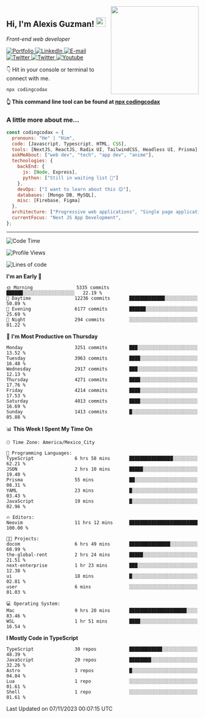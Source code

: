 <img align='right' src="https://media.giphy.com/media/M9gbBd9nbDrOTu1Mqx/giphy.gif" width="230">
<h2>Hi, I'm Alexis Guzman! <img src="https://media.giphy.com/media/hvRJCLFzcasrR4ia7z/giphy.gif" width="25px"></h2>
<p><em>Front-end web developer</em></p>

<p>
  <a href='https://www.codingcodax.dev' target='_blank'>
    <img alt='Portfolio' src='https://img.shields.io/badge/Portfolio-black?logo=vercel&style=flat-square'>
  </a>
  <a href='https://linkedin.com/in/codingcodax' target='_blank'>
    <img alt='LinkedIn' src='https://img.shields.io/badge/LinkedIn-black?logo=LinkedIn&style=flat-square'>
  </a>
  <a href='mailto:codingcodax@gmail.com' target='_blank'>
    <img alt='E-mail' src='https://img.shields.io/badge/Email-black?logo=Gmail&style=flat-square'>
  </a>
  <a href='https://twitter.com/codingcodax' target='_blank'>
    <img alt='Twitter' src='https://img.shields.io/badge/Twitter-black?logo=Twitter&style=flat-square'>
  </a>
  <a href='https://www.instagram.com/codingcodax' target='_blank'>
    <img alt='Twitter' src='https://img.shields.io/badge/Instagram-black?logo=Instagram&style=flat-square'>
  </a>
  <a href='https://www.youtube.com/@codingcodax' target='_blank'>
    <img alt='Youtube' src='https://img.shields.io/badge/YouTube-black?logo=Youtube&style=flat-square'>
  </a>
</p>

👇 Hit in your console or terminal to connect with me.

```bash
npx codingcodax
```
**👆 This command line tool can be found at [npx codingcodax](https://github.com/codingcodax/npx-codingcodax)**

<h3>A little more about me...</h3>

```javascript
const codingcodax = {
  pronouns: "He" | "Him",
  code: [Javascript, Typescript, HTML, CSS],
  tools: [NextJS, ReactJS, Radix UI, TailwindCSS, Headless UI, Prisma],
  askMeAbout: ["web dev", "tech", "app dev", "anime"],
  technologies: {
    backEnd: {
      js: [Node, Express],
      python: ["Still in waiting list 🥲"]
    },
    devOps: ["I want to learn about this 😊"],
    databases: [Mongo DB, MySQL],
    misc: [Firebase, Figma]
  },
  architecture: ["Progressive web applications", "Single page applications"],
  currentFocus: "Next JS App Development",
};
```

---

<!--START_SECTION:waka-->
![Code Time](http://img.shields.io/badge/Code%20Time-1%2C912%20hrs%2028%20mins-blue)

![Profile Views](http://img.shields.io/badge/Profile%20Views-0-blue)

![Lines of code](https://img.shields.io/badge/From%20Hello%20World%20I%27ve%20Written-10.0%20million%20lines%20of%20code-blue)

**I'm an Early 🐤** 

```text
🌞 Morning                5335 commits        ██████░░░░░░░░░░░░░░░░░░░   22.19 % 
🌆 Daytime                12236 commits       █████████████░░░░░░░░░░░░   50.89 % 
🌃 Evening                6177 commits        ██████░░░░░░░░░░░░░░░░░░░   25.69 % 
🌙 Night                  294 commits         ░░░░░░░░░░░░░░░░░░░░░░░░░   01.22 % 
```
📅 **I'm Most Productive on Thursday** 

```text
Monday                   3251 commits        ███░░░░░░░░░░░░░░░░░░░░░░   13.52 % 
Tuesday                  3963 commits        ████░░░░░░░░░░░░░░░░░░░░░   16.48 % 
Wednesday                2917 commits        ███░░░░░░░░░░░░░░░░░░░░░░   12.13 % 
Thursday                 4271 commits        ████░░░░░░░░░░░░░░░░░░░░░   17.76 % 
Friday                   4214 commits        ████░░░░░░░░░░░░░░░░░░░░░   17.53 % 
Saturday                 4013 commits        ████░░░░░░░░░░░░░░░░░░░░░   16.69 % 
Sunday                   1413 commits        █░░░░░░░░░░░░░░░░░░░░░░░░   05.88 % 
```


📊 **This Week I Spent My Time On** 

```text
🕑︎ Time Zone: America/Mexico_City

💬 Programming Languages: 
TypeScript               6 hrs 58 mins       ████████████████░░░░░░░░░   62.21 % 
JSON                     2 hrs 10 mins       █████░░░░░░░░░░░░░░░░░░░░   19.40 % 
Prisma                   55 mins             ██░░░░░░░░░░░░░░░░░░░░░░░   08.31 % 
YAML                     23 mins             █░░░░░░░░░░░░░░░░░░░░░░░░   03.43 % 
JavaScript               19 mins             █░░░░░░░░░░░░░░░░░░░░░░░░   02.96 % 

🔥 Editors: 
Neovim                   11 hrs 12 mins      █████████████████████████   100.00 % 

🐱‍💻 Projects: 
docom                    6 hrs 49 mins       ███████████████░░░░░░░░░░   60.99 % 
the-global-rent          2 hrs 24 mins       █████░░░░░░░░░░░░░░░░░░░░   21.51 % 
next-enterprise          1 hr 23 mins        ███░░░░░░░░░░░░░░░░░░░░░░   12.38 % 
ui                       18 mins             █░░░░░░░░░░░░░░░░░░░░░░░░   02.81 % 
user                     6 mins              ░░░░░░░░░░░░░░░░░░░░░░░░░   01.03 % 

💻 Operating System: 
Mac                      9 hrs 20 mins       █████████████████████░░░░   83.46 % 
WSL                      1 hr 51 mins        ████░░░░░░░░░░░░░░░░░░░░░   16.54 % 
```

**I Mostly Code in TypeScript** 

```text
TypeScript               30 repos            ████████████░░░░░░░░░░░░░   48.39 % 
JavaScript               20 repos            ████████░░░░░░░░░░░░░░░░░   32.26 % 
Astro                    3 repos             █░░░░░░░░░░░░░░░░░░░░░░░░   04.84 % 
Lua                      1 repo              ░░░░░░░░░░░░░░░░░░░░░░░░░   01.61 % 
Shell                    1 repo              ░░░░░░░░░░░░░░░░░░░░░░░░░   01.61 % 
```




 Last Updated on 07/11/2023 00:07:15 UTC
<!--END_SECTION:waka-->
